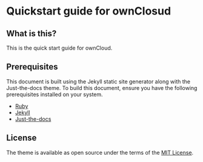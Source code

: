 # Quickstart guide for ownClosud

## What is this?
This is the quick start guide for ownCloud.

## Prerequisites
This document is built using the Jekyll static site generator along with the Just-the-docs theme. To build this document, ensure you have the following prerequisites installed on your system.
* [Ruby](https://www.ruby-lang.org/en/)
* [Jekyll](https://jekyllrb.com/)
* [Just-the-docs](https://github.com/pmarsceill/just-the-docs)


## License
The theme is available as open source under the terms of the [MIT License](http://opensource.org/licenses/MIT).
